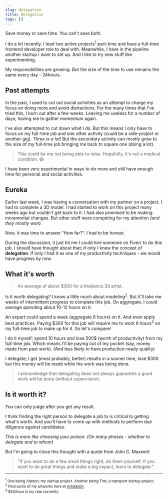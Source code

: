 ```yaml
---
slug: delegation
title: Delegation
tags: []
---
```


Save money or save time. You can't save both.

<!--truncate-->

I do a lot recently. I lead two active projects<sup>1</sup> part-time and have a full-time frontend developer role to
deal with. Meanwhile, I have in the pipeline another startup I want to set up. 
And I like to try new stuff like experimenting.

My responsibilities are growing. But the size of the time to use remains the same every day - 24hours.

## Past attempts

In the past, I used to cut out social activities as an attempt to charge my focus on doing more and avoid distractions.
For the many times that I've tried this, I burn out after a few weeks.
Leaving me useless for a number of days; having me to gather momentum again.

I've also attempted to cut down what I do. But this means I only have to focus on my full-time job and one other
activity (could be a side-project or another gig). 
_Three is a lot!_ But the secondary activity can mostly grow to the size of my full-time job bringing
me back to square one (doing a lot).

> This could be me not being able to relax. Hopefully, it's not a medical condition. 😅

I have been very experimental in ways to do more and still have enough time for personal and social activities.

## Eureka

Earlier last week, I was having a conversation with my partner on a project. I had to complete a 3D model.
I had started to work on this project many weeks ago but couldn't get back to it. I had also promised to be making
incremental
changes. But other stuff were competing for my attention _(and they mostly won)_.

Now, it was time to answer "How far?". I had to be honest.

During the discussion, it just hit me I could hire someone on Fiverr to do this job.
I should have thought about that; if only I knew the concept of **delegation**. If only I had
it as one of my productivity techniques - we would have progress by now.

## What it's worth

> An average of about $300 for a freelance 3d artist.

Is it worth delegating? I know a little much about modeling<sup>2</sup>.
But it'll take me weeks of intermittent progress to complete this job. On aggregate, I could average spending about
10-12 hours on it.

An expert could spend a week (aggregate 6 hours) on it. And even apply best practices.
Paying $300 for this job will require me to work 6 hours<sup>2</sup> on my full-time job to make up for it. So let's
compare!

I do it myself; spend 10 hours and lose 500$ (worth of productivity) from my full-time job.
Which means I'll be paying out of my pocket (say, money made from past work).
(And less likely to have production-ready quality)

I delegate; I get (most probably, better) results in a sooner time, lose $300 but this money will be made while the work
was being done.

> I acknowledge that delegating does not always guarantee a good work will be done (without supervision).

## Is it worth it?

You can only judge after you get any result.

I think finding the right person to delegate a job to is critical to getting what's worth. 
And you'll have to come up with methods to perform due diligence against candidates.

_This is more like choosing your poison. (On many phases - whether to delegate and to whom)_

But I'm going to close this thought with a quote from John C. Maxwell:

> "If you want to do a few small things right, do them yourself. If you want to do great things and make a big impact, learn to delegate."

---

<small><sup>1</sup> One being Adeton; my startup project. Another being Trot; a transport startup project. </small>
<br />
<small><sup>2</sup> Find some of my artworks here at <a href="https://artstation.com/degreat">Artstation</a> </small>
<br />
<small><sup>3</sup> $50/hour is my rate currently.</small>
